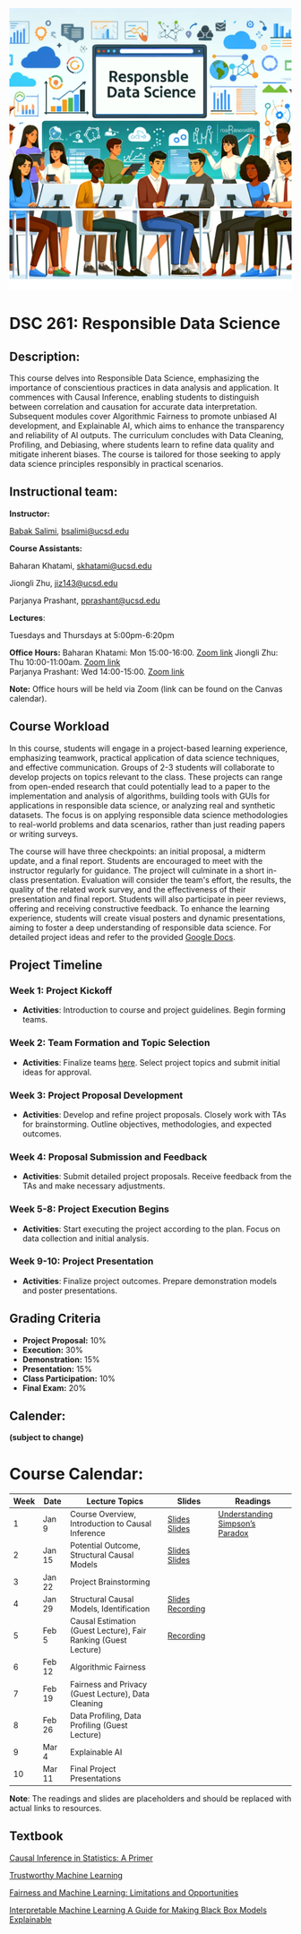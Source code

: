 ![Image genarted using DALL·E](fig/rds.png)


# DSC 261: Responsible Data Science 



## Description:

This course delves into Responsible Data Science, emphasizing the importance of conscientious practices in data analysis and application. It commences with Causal Inference, enabling students to distinguish between correlation and causation for accurate data interpretation. Subsequent modules cover Algorithmic Fairness to promote unbiased AI development, and Explainable AI, which aims to enhance the transparency and reliability of AI outputs. The curriculum concludes with Data Cleaning, Profiling, and Debiasing, where students learn to refine data quality and mitigate inherent biases. The course is tailored for those seeking to apply data science principles responsibly in practical scenarios.



## Instructional team:

**Instructor:**

[Babak Salimi](https://bsalimi.github.io/), bsalimi@ucsd.edu

**Course Assistants:**

Baharan Khatami, [skhatami@ucsd.edu](mailto:skhatami@ucsd.edu)  

Jiongli Zhu, [jiz143@ucsd.edu](mailto:jiz143@ucsd.edu)   

Parjanya Prashant, [pprashant@ucsd.edu](mailto:pprashant@ucsd.edu)  


**Lectures**:

Tuesdays and Thursdays at	5:00pm-6:20pm




**Office Hours:**
Baharan Khatami: Mon 15:00-16:00. [Zoom link](https://ucsd.zoom.us/j/3995044290?pwd=YTVPeXRsVTU2aEJ6WEc4OERHTHVZQT09)
Jiongli Zhu: Thu 10:00-11:00am. [Zoom link](https://ucsd.zoom.us/my/jionglizhu)   
Parjanya Prashant: Wed 14:00-15:00. [Zoom link](https://ucsd.zoom.us/j/2410312532)


**Note:** Office hours will be held via Zoom (link can be found on the Canvas calendar). 





## Course Workload

In this course, students will engage in a project-based learning experience, emphasizing teamwork, practical application of data science techniques, and effective communication. Groups of 2-3 students will collaborate to develop projects on topics relevant to the class. These projects can range from open-ended research that could potentially lead to a paper to the implementation and analysis of algorithms, building tools with GUIs for applications in responsible data science, or analyzing real and synthetic datasets. The focus is on applying responsible data science methodologies to real-world problems and data scenarios, rather than just reading papers or writing surveys.


The course will have three checkpoints: an initial proposal, a midterm update, and a final report. Students are encouraged to meet with the instructor regularly for guidance. The project will culminate in a short in-class presentation. Evaluation will consider the team's effort, the results, the quality of the related work survey, and the effectiveness of their presentation and final report. Students will also participate in peer reviews, offering and receiving constructive feedback. To enhance the learning experience, students will create visual posters and dynamic presentations, aiming to foster a deep understanding of responsible data science. For detailed project ideas and refer to the provided [Google Docs](https://docs.google.com/document/d/1kHHP4fdphdSLMjyppPO7sn2Ux_j_9ABr3q-u447_GrU/edit?usp=sharing).


## Project Timeline

### Week 1: Project Kickoff
- **Activities**: Introduction to course and project guidelines. Begin forming teams.

### Week 2: Team Formation and Topic Selection
- **Activities**: Finalize teams [here](https://forms.gle/Cwzqtrn5reG9K2pt8). Select project topics and submit initial ideas for approval.

### Week 3: Project Proposal Development
- **Activities**: Develop and refine project proposals. Closely work with TAs for brainstorming. Outline objectives, methodologies, and expected outcomes.

### Week 4: Proposal Submission and Feedback
- **Activities**: Submit detailed project proposals. Receive feedback from the TAs and make necessary adjustments.

### Week 5-8: Project Execution Begins
- **Activities**: Start executing the project according to the plan. Focus on data collection and initial analysis.

### Week 9-10: Project Presentation
- **Activities**: Finalize project outcomes. Prepare demonstration models and poster presentations.


## Grading Criteria

- **Project Proposal:** 10%
- **Execution:** 30%
- **Demonstration:** 15%
- **Presentation:** 15%
- **Class Participation:** 10%
- **Final Exam:** 20%



## **Calender:**

**(subject to change)**

# Course Calendar: 

| Week | Date               | Lecture Topics                         | Slides       | Readings                            |
|------|---------------------|----------------------------------------|--------------|------------------------------------|
| 1    | Jan 9     | Course Overview, Introduction to Causal Inference | [Slides](https://drive.google.com/file/d/13kVyZhSuy4AlyiAFjEL75dD9Gpl3QWCR/view?usp=sharing) [Slides](https://drive.google.com/file/d/13kVyZhSuy4AlyiAFjEL75dD9Gpl3QWCR/view?usp=sharing) | [Understanding Simpson’s Paradox](https://ftp.cs.ucla.edu/pub/stat_ser/r414.pdf)     |
| 2    | Jan 15      | Potential Outcome, Structural Causal Models                         |[Slides](https://drive.google.com/file/d/1fZh1nZzhHXOh7bxAUg-MV9u_x1aAuHMO/view?usp=drive_link) [Slides](https://drive.google.com/file/d/1vH04doINdgCGPN-bqc2pETRKESubdo94/view?usp=drive_link)              |                                    |
| 3    | Jan 22      | Project Brainstorming                  |              |                                    |
| 4    | Jan 29       | Structural Causal Models, Identification           |   [Slides](https://drive.google.com/file/d/1i-0G6tH7FYiGfVbuiaNzGDEIl3xBUHHg/view?usp=sharing )  [Recording](https://drive.google.com/file/d/1z6BRUWoWf4F4i4y-e2sMzyrqT0SDZdBY/view?usp=sharing)        |                                    |
| 5    | Feb 5       | Causal Estimation (Guest Lecture), Fair Ranking (Guest Lecture)                    |    [Recording](https://drive.google.com/file/d/1zBdVg35l9zbay9vHl_Vu2jNWceGjf-kA/view?usp=sharing)                  |                                    |
| 6    | Feb 12      | Algorithmic Fairness                        |              |                                    |
| 7    | Feb 19      | Fairness and Privacy (Guest Lecture), Data Cleaning                          |              |                                    |
| 8    | Feb 26       | Data Profiling, Data Profiling (Guest Lecture)  |              |                                    |
| 9    | Mar 4        |Explainable AI |              |                                    |
| 10   | Mar 11      | Final Project Presentations             |              |                                    |

**Note**: The readings and slides are placeholders and should be replaced with actual links to resources.





## Textbook

[Causal Inference in Statistics: A Primer
](http://bayes.cs.ucla.edu/PRIMER/) 

[Trustworthy Machine Learning](http://www.trustworthymachinelearning.com/)

[Fairness and Machine Learning: Limitations and Opportunities](https://fairmlbook.org/)

[Interpretable Machine Learning
A Guide for Making Black Box Models Explainable](https://christophm.github.io/interpretable-ml-book/)


